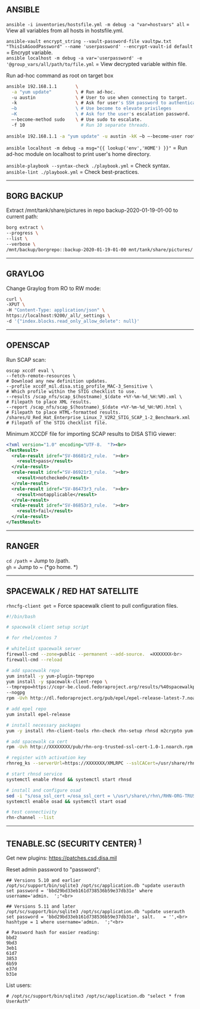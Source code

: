 
## ANSIBLE

`ansible -i inventories/hostsfile.yml -m debug -a "var=hostvars" all` = View all variables from all hosts in hostsfile.yml.<br>

`ansible-vault encrypt_string --vault-password-file vaultpw.txt "ThisIsAGoodPassword" --name 'userpassword' --encrypt-vault-id default` = Encrypt variable.<br>
`ansible localhost -m debug -a var='userpassword' -e '@group_vars/all/path/to/file.yml` = View decrypted variable within file.<br>

Run ad-hoc command as root on target box
```bash
ansible 192.168.1.1       \
  -a "yum update"         \ # Run ad-hoc.
  -u austin               \ # User to use when connecting to target.
  -k                      \ # Ask for user's SSH password to authenticate.
  –b                      \ # Use become to elevate privileges
  –K                      \ # Ask for the user's escalation password.
  –-become-method sudo    \ # Use sudo to escalate.
  -f 10                     # Run 10 separate threads.
  
ansible 192.168.1.1 -a "yum update" -u austin -kK –b –-become-user root –-become-method sudo -f 10
```

`ansible localhost -m debug -a msg="{{ lookup('env','HOME') }}"` = Run ad-hoc module on localhost to print user's home directory.<br>

`ansible-playbook --syntax-check ./playbook.yml` = Check syntax.<br>
`ansible-lint ./playbook.yml`                    = Check best-practices.<br>


---
## BORG BACKUP

Extract /mnt/tank/share/pictures in repo backup-2020-01-19-01-00 to current path:
```bash
borg extract \
--progress \
--list \
--verbose \
/mnt/backup/borgrepo::backup-2020-01-19-01-00 mnt/tank/share/pictures/
```


---
## GRAYLOG

Change Graylog from RO to RW mode:
```bash
curl \
-XPUT \
-H "Content-Type: application/json" \
https://localhost:9200/_all/_settings \
-d '{"index.blocks.read_only_allow_delete": null}'
```


---
## OPENSCAP  

Run SCAP scan:
```
oscap xccdf eval \
--fetch-remote-resources \                                            # Download any new definition updates.
--profile xccdf_mil.disa.stig_profile_MAC-3_Sensitive \               # Which profile within the STIG checklist to use.
--results /scap_nfs/scap_$(hostname)_$(date +%Y-%m-%d_%H:%M).xml \    # Filepath to place XML results.
--report /scap_nfs/scap_$(hostname)_$(date +%Y-%m-%d_%H:%M).html \    # Filepath to place HTML-formatted results.
/shares/U_Red_Hat_Enterprise_Linux_7_V2R2_STIG_SCAP_1-2_Benchmark.xml # Filepath of the STIG checklist file.
```
  
Minimum XCCDF file for importing SCAP results to DISA STIG viewer:
```xml
<?xml version="1.0" encoding="UTF-8.  "?><br>
<TestResult>
  <rule-result idref="SV-86681r2_rule.  "><br>
    <result>pass</result>
  </rule-result>
  <rule-result idref="SV-86921r3_rule.  "><br>
    <result>notchecked</result>
  </rule-result>
  <rule-result idref="SV-86473r3_rule.  "><br>
    <result>notapplicable</result>
  </rule-result>
  <rule-result idref="SV-86853r3_rule.  "><br>
    <result>fail</result>
  </rule-result>
</TestResult>
```


---
## RANGER

`cd /path` = Jump to /path.<br>
`gh`       = Jump to ~ (*go home.  *)  <br>



---
## SPACEWALK / RED HAT SATELLITE

`rhncfg-client get` = Force spacewalk client to pull configuration files.<br>

```bash
#!/bin/bash

# spacewalk client setup script

# for rhel/centos 7

# whitelist spacewalk server
firewall-cmd --zone=public --permanent --add-source.  =XXXXXXX<br>
firewall-cmd --reload

# add spacewalk repo
yum install -y yum-plugin-tmprepo
yum install -y spacewalk-client-repo \
--tmprepo=https://copr-be.cloud.fedoraproject.org/results/%40spacewalkproject/spacewalk-2.9-client/epel-7-x86_64/repodata/repomd.xml.   \<br>
--nogpg
rpm -Uvh http://dl.fedoraproject.org/pub/epel/epel-release-latest-7.noarch.rpm

# add epel repo
yum install epel-release

# install necessary packages
yum -y install rhn-client-tools rhn-check rhn-setup rhnsd m2crypto yum-rhn-plugin osad

# add spacewalk ca cert
rpm -Uvh http://XXXXXXXX/pub/rhn-org-trusted-ssl-cert-1.0-1.noarch.rpm

# register with activation key
rhnreg_ks --serverUrl=https://XXXXXXX/XMLRPC --sslCACert=/usr/share/rhn/RHN-ORG-TRUSTED-SSL-CERT --activationkey=1-centos7-main-key.<br>

# start rhnsd service
systemctl enable rhnsd && systemctl start rhnsd

# install and configure osad
sed -i "s/osa_ssl_cert =/osa_ssl_cert = \/usr\/share\/rhn\/RHN-ORG-TRUSTED-SSL-CERT/g" /etc/sysconfig/rhn/osad.conf.<br>
systemctl enable osad && systemctl start osad

# test connectivity
rhn-channel --list
```


---
## TENABLE.SC (SECURITY CENTER) <sup>[1]</sup> 

Get new plugins: https://patches.csd.disa.mil

Reset admin password to "password":
```
## Versions 5.10 and earlier
/opt/sc/support/bin/sqlite3 /opt/sc/application.db "update userauth set password = 'bbd29bd33eb161d738536b59e37db31e' where username='admin.  ';"<br>

## Versions 5.11 and later
/opt/sc/support/bin/sqlite3 /opt/sc/application.db "update userauth set password = 'bbd29bd33eb161d738536b59e37db31e', salt.   = '',<br>
hashtype = 1 where username='admin.  ';"<br>

# Password hash for easier reading:
bbd2
9bd3
3eb1
61d7
3853
6b59
e37d
b31e
```

List users:
```
# /opt/sc/support/bin/sqlite3 /opt/sc/application.db "select * from UserAuth" 
```

[1]: https://community.tenable.com/s/article/Reset-admin-password-in-Tenable-sc-and-unlock-the-account-if-its-been-locked-Formerly-SecurityCenter  
